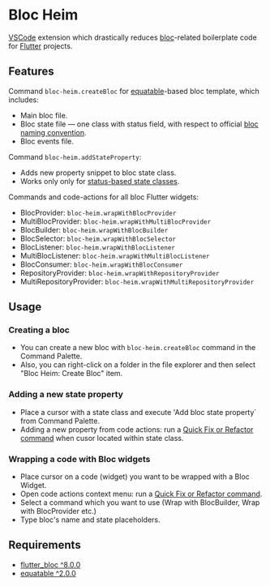 # Bloc Heim

[VSCode](https://code.visualstudio.com/) extension which drastically reduces [bloc](https://bloclibrary.dev/#/)-related boilerplate code for [Flutter](https://flutter.dev/) projects. 

## Features

Command `bloc-heim.createBloc` for [equatable](https://pub.dev/packages/equatable)-based bloc template, which includes:

- Main bloc file. 
- Bloc state file — one class with status field, with respect to official [bloc naming convention](https://bloclibrary.dev/#/blocnamingconventions).  
- Bloc events file. 

Command `bloc-heim.addStateProperty`:
- Adds new property snippet to bloc state class.
- Works only only for [status-based state classes](https://bloclibrary.dev/#/blocnamingconventions?id=single-class-1). 

Commands and code-actions for all bloc Flutter widgets:
- BlocProvider: `bloc-heim.wrapWithBlocProvider`
- MultiBlocProvider: `bloc-heim.wrapWithMultiBlocProvider`
- BlocBuilder: `bloc-heim.wrapWithBlocBuilder`
- BlocSelector: `bloc-heim.wrapWithBlocSelector`
- BlocListener: `bloc-heim.wrapWithBlocListener`
- MultiBlocListener: `bloc-heim.wrapWithMultiBlocListener`
- BlocConsumer: `bloc-heim.wrapWithBlocConsumer`
- RepositoryProvider: `bloc-heim.wrapWithRepositoryProvider`
- MultiRepositoryProvider: `bloc-heim.wrapWithMultiRepositoryProvider`

## Usage

### Creating a bloc

- You can create a new bloc with `bloc-heim.createBloc` command in the Command Palette.
- Also, you can right-click on a folder in the file explorer and then select "Bloc Heim: Create Bloc" item.

### Adding a new state property
- Place a cursor with a state class and execute 'Add bloc state property` from Command Palette.
- Adding a new property from code actions: run a [Quick Fix or Refactor command](https://code.visualstudio.com/docs/editor/refactoring#_code-actions-quick-fixes-and-refactorings) when cusor located within state class. 

### Wrapping a code with Bloc widgets

- Place cursor on a code (widget) you want to be wrapped with a Bloc Widget.
- Open code actions context menu: run a [Quick Fix or Refactor command](https://code.visualstudio.com/docs/editor/refactoring#_code-actions-quick-fixes-and-refactorings).
- Select a command which you want to use (Wrap with BlocBuilder, Wrap with BlocProvider etc.)
- Type bloc's name and state placeholders.


## Requirements

- [flutter_bloc ^8.0.0](https://pub.dev/packages/flutter_bloc)
- [equatable ^2.0.0](https://pub.dev/packages/equatable)
